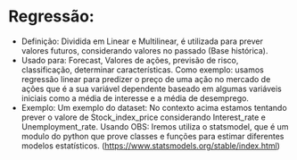 #  Regressão:

- Definição:
Dividida em Linear e Multilinear, é utilizada para prever valores futuros, considerando valores no
passado (Base histórica).
- Usado para:
Forecast, Valores de ações, previsão de risco, classificação, determinar características.
Como exemplo: usamos regressão linear para predizer o preço de uma ação no mercado de ações
que é a sua variável dependente baseado em algumas variáveis iniciais como a média de interesse
e a média de desemprego.
- Exemplo:
Um exemplo do dataset:
No contexto acima estamos tentando prever o valore de Stock_index_price considerando
Interest_rate e Unemployment_rate.
Usando
OBS: Iremos utiliza o statsmodel, que é um modulo do python que prove classes e funções para
estimar diferentes modelos estatísticos. (https://www.statsmodels.org/stable/index.html)
